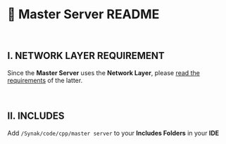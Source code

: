 # :bookmark_tabs: Master Server README

&#160;

## I. NETWORK LAYER REQUIREMENT
Since the **Master Server** uses the **Network Layer**, please [read the requirements](../network%20layer/README.md) of the latter.

&#160;

## II. INCLUDES
Add ```/Synak/code/cpp/master server``` to your **Includes Folders** in your **IDE**
